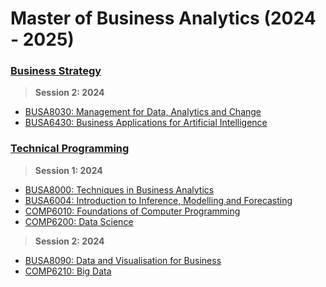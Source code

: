# Master of Business Analytics (2024 - 2025)

### [Business Strategy](https://github.com/audreyngnn/Master-of-Business-Analytics/tree/main/Business%20Strategy)
> **Session 2: 2024**
* [BUSA8030: Management for Data, Analytics and Change](https://github.com/audreyngnn/Master-of-Business-Analytics/tree/main/BUSA8030)
* [BUSA6430: Business Applications for Artificial Intelligence](https://github.com/audreyngnn/Master-of-Business-Analytics/tree/main/BUSA6430)

### [Technical Programming](https://github.com/audreyngnn/Master-of-Business-Analytics/tree/main/Technical%20Programming)
> **Session 1: 2024**
* [BUSA8000: Techniques in Business Analytics](https://github.com/audreyngnn/Master-of-Business-Analytics/tree/main/BUSA8000)
* [BUSA6004: Introduction to Inference, Modelling and Forecasting](https://github.com/audreyngnn/Master-of-Business-Analytics/tree/main/BUSA6004)
* [COMP6010: Foundations of Computer Programming](https://github.com/audreyngnn/Master-of-Business-Analytics/tree/main/COMP6010)
* [COMP6200: Data Science](https://github.com/audreyngnn/Master-of-Business-Analytics/tree/main/COMP6200)

> **Session 2: 2024**
* [BUSA8090: Data and Visualisation for Business](https://github.com/audreyngnn/Master-of-Business-Analytics/tree/main/BUSA8090)
* [COMP6210: Big Data](https://github.com/audreyngnn/Master-of-Business-Analytics/tree/main/COMP6210)
